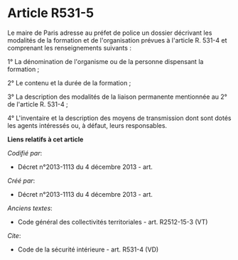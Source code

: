 # Article R531-5

Le maire de Paris adresse au préfet de police un dossier décrivant les modalités de la formation et de l'organisation prévues
à l'article R. 531-4 et comprenant les renseignements suivants : 

1° La dénomination de l'organisme ou de la personne dispensant la formation ; 

2° Le contenu et la durée de la formation ; 

3° La description des modalités de la liaison permanente mentionnée au 2° de l'article R. 531-4 ; 

4° L'inventaire et la description des moyens de transmission dont sont dotés les agents intéressés ou, à défaut, leurs
responsables.

**Liens relatifs à cet article**

_Codifié par_:

  - Décret n°2013-1113 du 4 décembre 2013 - art.

_Créé par_:

  - Décret n°2013-1113 du 4 décembre 2013 - art.

_Anciens textes_:

  - Code général des collectivités territoriales - art. R2512-15-3 (VT)

_Cite_:

  - Code de la sécurité intérieure - art. R531-4 (VD)
